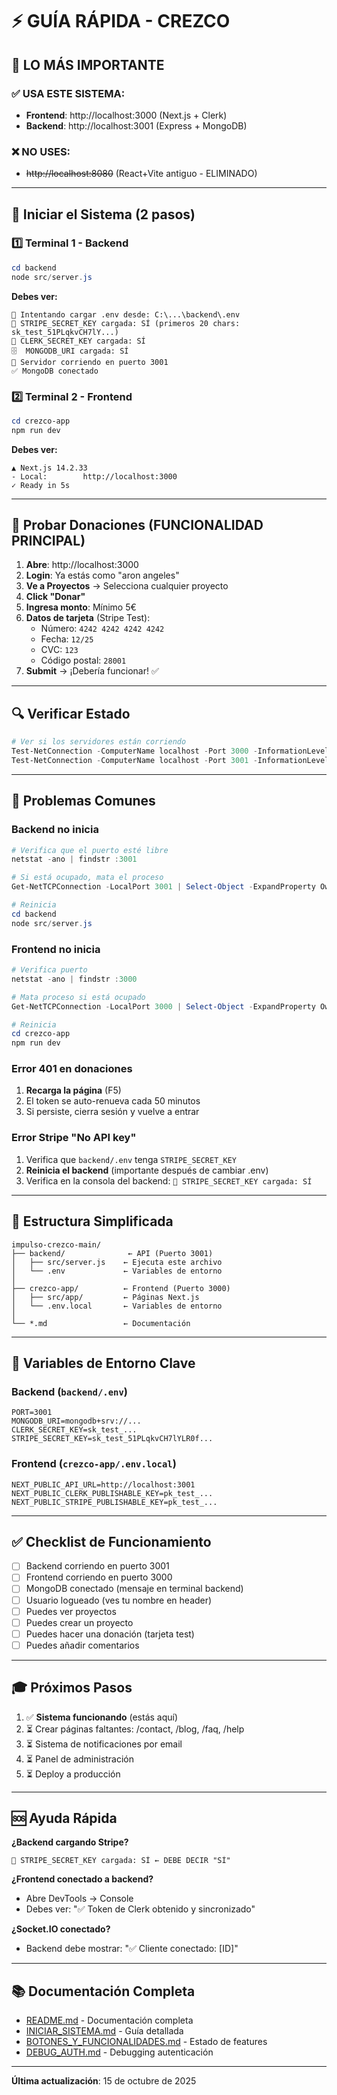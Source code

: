 # ⚡ GUÍA RÁPIDA - CREZCO

## 🎯 LO MÁS IMPORTANTE

### ✅ USA ESTE SISTEMA:
- **Frontend**: http://localhost:3000 (Next.js + Clerk)
- **Backend**: http://localhost:3001 (Express + MongoDB)

### ❌ NO USES:
- ~~http://localhost:8080~~ (React+Vite antiguo - ELIMINADO)

---

## 🚀 Iniciar el Sistema (2 pasos)

### 1️⃣ Terminal 1 - Backend
```powershell
cd backend
node src/server.js
```
**Debes ver:**
```
📁 Intentando cargar .env desde: C:\...\backend\.env
🔑 STRIPE_SECRET_KEY cargada: SÍ (primeros 20 chars: sk_test_51PLqkvCH7lY...)
🔐 CLERK_SECRET_KEY cargada: SÍ
🗄️  MONGODB_URI cargada: SÍ
🚀 Servidor corriendo en puerto 3001
✅ MongoDB conectado
```

### 2️⃣ Terminal 2 - Frontend
```powershell
cd crezco-app
npm run dev
```
**Debes ver:**
```
▲ Next.js 14.2.33
- Local:        http://localhost:3000
✓ Ready in 5s
```

---

## 🧪 Probar Donaciones (FUNCIONALIDAD PRINCIPAL)

1. **Abre**: http://localhost:3000
2. **Login**: Ya estás como "aron angeles"
3. **Ve a Proyectos** → Selecciona cualquier proyecto
4. **Click "Donar"**
5. **Ingresa monto**: Mínimo 5€
6. **Datos de tarjeta** (Stripe Test):
   - Número: `4242 4242 4242 4242`
   - Fecha: `12/25`
   - CVC: `123`
   - Código postal: `28001`
7. **Submit** → ¡Debería funcionar! ✅

---

## 🔍 Verificar Estado

```powershell
# Ver si los servidores están corriendo
Test-NetConnection -ComputerName localhost -Port 3000 -InformationLevel Quiet  # Frontend
Test-NetConnection -ComputerName localhost -Port 3001 -InformationLevel Quiet  # Backend
```

---

## 🐛 Problemas Comunes

### Backend no inicia
```powershell
# Verifica que el puerto esté libre
netstat -ano | findstr :3001

# Si está ocupado, mata el proceso
Get-NetTCPConnection -LocalPort 3001 | Select-Object -ExpandProperty OwningProcess | ForEach-Object { Stop-Process -Id $_ -Force }

# Reinicia
cd backend
node src/server.js
```

### Frontend no inicia
```powershell
# Verifica puerto
netstat -ano | findstr :3000

# Mata proceso si está ocupado
Get-NetTCPConnection -LocalPort 3000 | Select-Object -ExpandProperty OwningProcess | ForEach-Object { Stop-Process -Id $_ -Force }

# Reinicia
cd crezco-app
npm run dev
```

### Error 401 en donaciones
1. **Recarga la página** (F5)
2. El token se auto-renueva cada 50 minutos
3. Si persiste, cierra sesión y vuelve a entrar

### Error Stripe "No API key"
1. Verifica que `backend/.env` tenga `STRIPE_SECRET_KEY`
2. **Reinicia el backend** (importante después de cambiar .env)
3. Verifica en la consola del backend: `🔑 STRIPE_SECRET_KEY cargada: SÍ`

---

## 📂 Estructura Simplificada

```
impulso-crezco-main/
├── backend/              ← API (Puerto 3001)
│   ├── src/server.js    ← Ejecuta este archivo
│   └── .env             ← Variables de entorno
│
├── crezco-app/          ← Frontend (Puerto 3000)
│   ├── src/app/         ← Páginas Next.js
│   └── .env.local       ← Variables de entorno
│
└── *.md                 ← Documentación
```

---

## 📝 Variables de Entorno Clave

### Backend (`backend/.env`)
```env
PORT=3001
MONGODB_URI=mongodb+srv://...
CLERK_SECRET_KEY=sk_test_...
STRIPE_SECRET_KEY=sk_test_51PLqkvCH7lYLR0f...
```

### Frontend (`crezco-app/.env.local`)
```env
NEXT_PUBLIC_API_URL=http://localhost:3001
NEXT_PUBLIC_CLERK_PUBLISHABLE_KEY=pk_test_...
NEXT_PUBLIC_STRIPE_PUBLISHABLE_KEY=pk_test_...
```

---

## ✅ Checklist de Funcionamiento

- [ ] Backend corriendo en puerto 3001
- [ ] Frontend corriendo en puerto 3000
- [ ] MongoDB conectado (mensaje en terminal backend)
- [ ] Usuario logueado (ves tu nombre en header)
- [ ] Puedes ver proyectos
- [ ] Puedes crear un proyecto
- [ ] Puedes hacer una donación (tarjeta test)
- [ ] Puedes añadir comentarios

---

## 🎓 Próximos Pasos

1. ✅ **Sistema funcionando** (estás aquí)
2. ⏳ Crear páginas faltantes: /contact, /blog, /faq, /help
3. ⏳ Sistema de notificaciones por email
4. ⏳ Panel de administración
5. ⏳ Deploy a producción

---

## 🆘 Ayuda Rápida

**¿Backend cargando Stripe?**
```
🔑 STRIPE_SECRET_KEY cargada: SÍ ← DEBE DECIR "SÍ"
```

**¿Frontend conectado a backend?**
- Abre DevTools → Console
- Debes ver: "✅ Token de Clerk obtenido y sincronizado"

**¿Socket.IO conectado?**
- Backend debe mostrar: "✅ Cliente conectado: [ID]"

---

## 📚 Documentación Completa

- [README.md](./README.md) - Documentación completa
- [INICIAR_SISTEMA.md](./INICIAR_SISTEMA.md) - Guía detallada
- [BOTONES_Y_FUNCIONALIDADES.md](./BOTONES_Y_FUNCIONALIDADES.md) - Estado de features
- [DEBUG_AUTH.md](./DEBUG_AUTH.md) - Debugging autenticación

---

**Última actualización**: 15 de octubre de 2025
